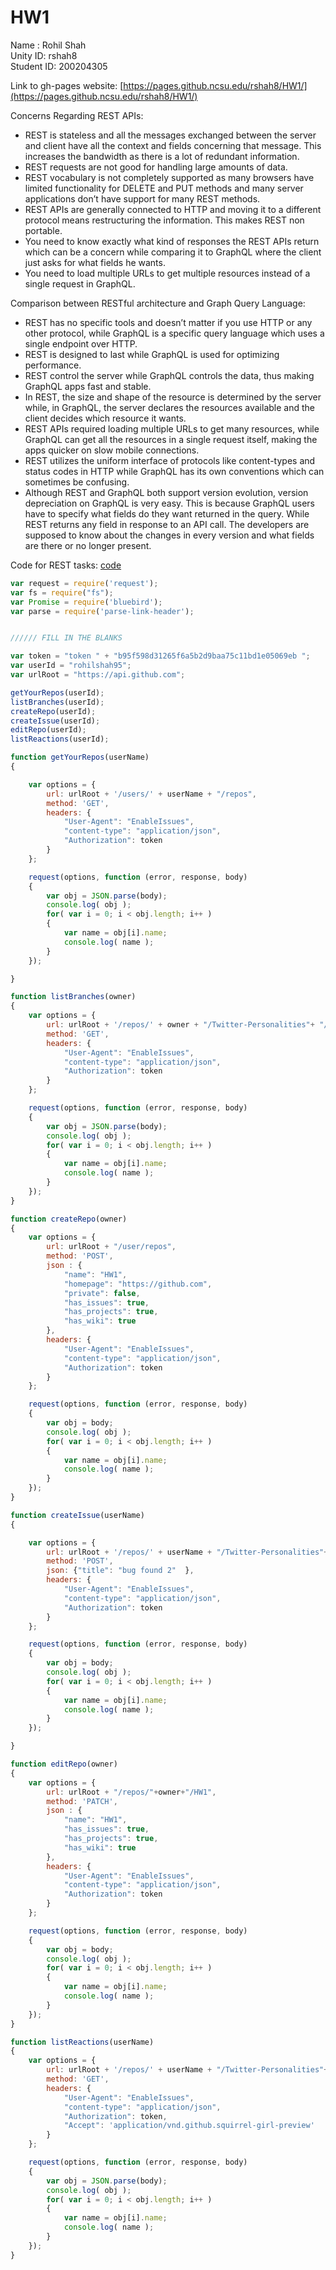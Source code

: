 # HW1

Name : Rohil Shah  
Unity ID: rshah8  
Student ID: 200204305


Link to gh-pages website: [https://pages.github.ncsu.edu/rshah8/HW1/](https://pages.github.ncsu.edu/rshah8/HW1/)

Concerns Regarding REST APIs:
* REST is stateless and all the messages exchanged between the server and client have all the context and fields concerning that message. This increases the bandwidth as there is a lot of redundant information.
* REST requests are not good for handling large amounts of data.
* REST vocabulary is not completely supported as many browsers have limited functionality for DELETE and PUT methods and many server applications don’t have support for many REST methods.
* REST APIs are generally connected to HTTP and moving it to a different protocol means restructuring the information. This makes REST non portable.
* You need to know exactly what kind of responses the REST APIs return which can be a concern while comparing it to GraphQL where the client just asks for what fields he wants.
* You need to load multiple URLs to get multiple resources instead of a single request in GraphQL.

Comparison between RESTful architecture and Graph Query Language:  
* REST has no specific tools and doesn’t matter if you use HTTP or any other protocol, while GraphQL is a specific query language which uses a single endpoint over HTTP.
* REST is designed to last while GraphQL is used for optimizing performance.
* REST control the server while GraphQL controls the data, thus making GraphQL apps fast and stable.
* In REST, the size and shape of the resource is determined by the server while, in GraphQL, the server declares the resources available and the client decides which resource it wants.
* REST APIs required loading multiple URLs to get many resources, while GraphQL can get all the resources in a single request itself, making the apps quicker on slow mobile connections. 
* REST utilizes the uniform interface of protocols like content-types and status codes in HTTP while GraphQL has its own conventions which can sometimes be confusing. 
* Although REST and GraphQL both support version evolution, version depreciation on GraphQL is very easy. This is because GraphQL users have to specify what fields do they want returned in the query. While REST returns any field in response to an API call. The developers are supposed to know about the changes in every version and what fields are there or no longer present.

Code for REST tasks: [code](https://github.ncsu.edu/rshah8/HW1/blob/master/script.js)


```js
var request = require('request');
var fs = require("fs");
var Promise = require('bluebird');
var parse = require('parse-link-header');


////// FILL IN THE BLANKS

var token = "token " + "b95f598d31265f6a5b2d9baa75c11bd1e05069eb ";
var userId = "rohilshah95";
var urlRoot = "https://api.github.com";

getYourRepos(userId);
listBranches(userId);
createRepo(userId);
createIssue(userId);
editRepo(userId);
listReactions(userId);

function getYourRepos(userName)
{

	var options = {
		url: urlRoot + '/users/' + userName + "/repos",
		method: 'GET',
		headers: {
			"User-Agent": "EnableIssues",
			"content-type": "application/json",
			"Authorization": token
		}
	};

	request(options, function (error, response, body) 
	{
		var obj = JSON.parse(body);
		console.log( obj );
		for( var i = 0; i < obj.length; i++ )
		{
			var name = obj[i].name;
			console.log( name );
		}
	});

}

function listBranches(owner)
{
	var options = {
		url: urlRoot + '/repos/' + owner + "/Twitter-Personalities"+ "/branches",
		method: 'GET',
		headers: {
			"User-Agent": "EnableIssues",
			"content-type": "application/json",
			"Authorization": token
		}
	};

	request(options, function (error, response, body) 
	{
		var obj = JSON.parse(body);
		console.log( obj );
		for( var i = 0; i < obj.length; i++ )
		{
			var name = obj[i].name;
			console.log( name );
		}
	});	
}

function createRepo(owner)
{
	var options = {
		url: urlRoot + "/user/repos",
		method: 'POST',
		json : {
			"name": "HW1",
			"homepage": "https://github.com",
			"private": false,
			"has_issues": true,
			"has_projects": true,
			"has_wiki": true
		},
		headers: {
			"User-Agent": "EnableIssues",
			"content-type": "application/json",
			"Authorization": token
		}
	};

	request(options, function (error, response, body) 
	{
		var obj = body;
		console.log( obj );
		for( var i = 0; i < obj.length; i++ )
		{
			var name = obj[i].name;
			console.log( name );
		}
	});	
}

function createIssue(userName)
{

	var options = {
		url: urlRoot + '/repos/' + userName + "/Twitter-Personalities"+ "/issues",
		method: 'POST',
		json: {"title": "bug found 2"  },
		headers: {
			"User-Agent": "EnableIssues",
			"content-type": "application/json",
			"Authorization": token
		}
	};

	request(options, function (error, response, body) 
	{
		var obj = body;
		console.log( obj );
		for( var i = 0; i < obj.length; i++ )
		{
			var name = obj[i].name;
			console.log( name );
		}
	});

}

function editRepo(owner)
{
	var options = {
		url: urlRoot + "/repos/"+owner+"/HW1",
		method: 'PATCH',
		json : {
			"name": "HW1",
			"has_issues": true,
			"has_projects": true,
			"has_wiki": true
		},
		headers: {
			"User-Agent": "EnableIssues",
			"content-type": "application/json",
			"Authorization": token
		}
	};

	request(options, function (error, response, body) 
	{
		var obj = body;
		console.log( obj );
		for( var i = 0; i < obj.length; i++ )
		{
			var name = obj[i].name;
			console.log( name );
		}
	});	
}

function listReactions(userName)
{
	var options = {
		url: urlRoot + '/repos/' + userName + "/Twitter-Personalities"+ "/issues"+"/1"+"/reactions",
		method: 'GET',
		headers: {
			"User-Agent": "EnableIssues",
			"content-type": "application/json",
			"Authorization": token,
			"Accept": 'application/vnd.github.squirrel-girl-preview'
		}
	};

	request(options, function (error, response, body) 
	{
		var obj = JSON.parse(body);
		console.log( obj );
		for( var i = 0; i < obj.length; i++ )
		{
			var name = obj[i].name;
			console.log( name );
		}
	});	
}

 
```

